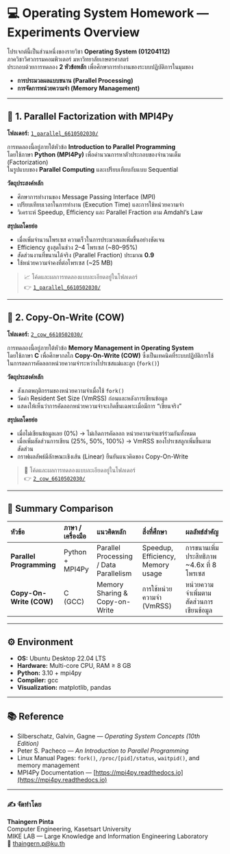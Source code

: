 # 💻 Operating System Homework — Experiments Overview

โปรเจกต์นี้เป็นส่วนหนึ่งของรายวิชา **Operating System (01204112)**  
ภาควิชาวิศวกรรมคอมพิวเตอร์ มหาวิทยาลัยเกษตรศาสตร์  
ประกอบด้วยการทดลอง **2 หัวข้อหลัก** เพื่อศึกษาการทำงานของระบบปฏิบัติการในมุมของ  
- **การประมวลผลแบบขนาน (Parallel Processing)**  
- **การจัดการหน่วยความจำ (Memory Management)**  

---

## 🧩 1. Parallel Factorization with MPI4Py

**โฟลเดอร์:** [`1_parallel_6610502030/`](./1_parallel_6610502030)

การทดลองนี้อยู่ภายใต้หัวข้อ **Introduction to Parallel Programming**  
โดยใช้ภาษา **Python (MPI4Py)** เพื่อคำนวณการหาตัวประกอบของจำนวนเต็ม (Factorization)  
ในรูปแบบของ **Parallel Computing** และเปรียบเทียบกับแบบ Sequential

**วัตถุประสงค์หลัก**
- ศึกษาการทำงานของ Message Passing Interface (MPI)
- เปรียบเทียบเวลาในการทำงาน (Execution Time) และการใช้หน่วยความจำ
- วิเคราะห์ Speedup, Efficiency และ Parallel Fraction ตาม Amdahl’s Law

**สรุปผลโดยย่อ**
- เมื่อเพิ่มจำนวนโพรเซส ความเร็วในการประมวลผลเพิ่มขึ้นอย่างชัดเจน
- Efficiency สูงสุดในช่วง 2–4 โพรเซส (~80–95%)
- สัดส่วนงานที่ขนานได้จริง (Parallel Fraction) ประมาณ **0.9**
- ใช้หน่วยความจำคงที่ต่อโพรเซส (~25 MB)

> 📈 โค้ดและผลการทดลองแบบละเอียดอยู่ในโฟลเดอร์  
> 👉 [`1_parallel_6610502030/`](./1_parallel_6610502030)

---

## 💾 2. Copy-On-Write (COW)

**โฟลเดอร์:** [`2_cow_6610502030/`](./2_cow_6610502030)

การทดลองนี้อยู่ภายใต้หัวข้อ **Memory Management in Operating System**  
โดยใช้ภาษา **C** เพื่อศึกษากลไก **Copy-On-Write (COW)** ซึ่งเป็นเทคนิคที่ระบบปฏิบัติการใช้  
ในการลดการคัดลอกหน่วยความจำระหว่างโปรเซสแม่และลูก (`fork()`)

**วัตถุประสงค์หลัก**
- สังเกตพฤติกรรมของหน่วยความจำเมื่อใช้ `fork()`
- วัดค่า Resident Set Size (VmRSS) ก่อนและหลังการเขียนข้อมูล
- แสดงให้เห็นว่าการคัดลอกหน่วยความจำจะเกิดขึ้นเฉพาะเมื่อมีการ “เขียนจริง”

**สรุปผลโดยย่อ**
- เมื่อไม่เขียนข้อมูลเลย (0%) → ไม่เกิดการคัดลอก หน่วยความจำแชร์ร่วมกันทั้งหมด  
- เมื่อเพิ่มสัดส่วนการเขียน (25%, 50%, 100%) → VmRSS ของโปรเซสลูกเพิ่มขึ้นตามสัดส่วน  
- กราฟผลลัพธ์มีลักษณะเชิงเส้น (Linear) ยืนยันแนวคิดของ Copy-On-Write

> 🧠 โค้ดและผลการทดลองแบบละเอียดอยู่ในโฟลเดอร์  
> 👉 [`2_cow_6610502030/`](./2_cow_6610502030)

---

## 🧮 Summary Comparison

| หัวข้อ | ภาษา / เครื่องมือ | แนวคิดหลัก | สิ่งที่ศึกษา | ผลลัพธ์สำคัญ |
|:-------|:------------------|:------------|:--------------|:---------------|
| **Parallel Programming** | Python + MPI4Py | Parallel Processing / Data Parallelism | Speedup, Efficiency, Memory usage | การขนานเพิ่มประสิทธิภาพ ~4.6x ที่ 8 โพรเซส |
| **Copy-On-Write (COW)** | C (GCC) | Memory Sharing & Copy-on-Write | การใช้หน่วยความจำ (VmRSS) | หน่วยความจำเพิ่มตามสัดส่วนการเขียนข้อมูล |

---

## ⚙️ Environment

- **OS:** Ubuntu Desktop 22.04 LTS  
- **Hardware:** Multi-core CPU, RAM ≥ 8 GB  
- **Python:** 3.10 + mpi4py  
- **Compiler:** gcc  
- **Visualization:** matplotlib, pandas  

---

## 📚 Reference

- Silberschatz, Galvin, Gagne — *Operating System Concepts (10th Edition)*  
- Peter S. Pacheco — *An Introduction to Parallel Programming*  
- Linux Manual Pages: `fork()`, `/proc/[pid]/status`, `waitpid()`, and memory management  
- MPI4Py Documentation — [https://mpi4py.readthedocs.io](https://mpi4py.readthedocs.io)

---

### ✍️ จัดทำโดย
**Thaingern Pinta**  
Computer Engineering, Kasetsart University  
MIKE LAB — Large Knowledge and Information Engineering Laboratory  
📧 thaingern.p@ku.th  

